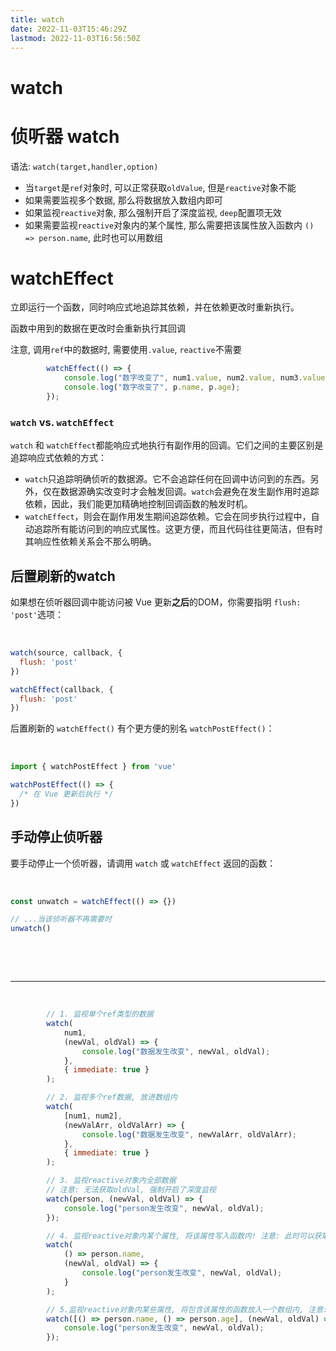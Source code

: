 ```yaml
---
title: watch
date: 2022-11-03T15:46:29Z
lastmod: 2022-11-03T16:56:50Z
---
```


# watch

# 侦听器 watch

语法: `watch(target,handler,option)`​

* 当`target`​是`ref`​对象时, 可以正常获取`oldValue`​, 但是`reactive`​对象不能
* 如果需要监视多个数据, 那么将数据放入数组内即可
* 如果监视`reactive`​对象, 那么强制开启了深度监视, `deep`​配置项无效
* 如果需要监视`reactive`​对象内的某个属性, 那么需要把该属性放入函数内 `() => person.name`​, 此时也可以用数组

# watchEffect

立即运行一个函数，同时响应式地追踪其依赖，并在依赖更改时重新执行。

函数中用到的数据在更改时会重新执行其回调

注意, 调用`ref`​​中的数据时, 需要使用`.value`​​, `reactive`​​不需要

```js
        watchEffect(() => {
            console.log("数字改变了", num1.value, num2.value, num3.value, num4.value);
            console.log("数字改变了", p.name, p.age);
        });
```

### `watch`​ vs. `watchEffect`​

​`watch`​ 和 `watchEffect`​ 都能响应式地执行有副作用的回调。它们之间的主要区别是追踪响应式依赖的方式：

* ​`watch`​ 只追踪明确侦听的数据源。它不会追踪任何在回调中访问到的东西。另外，仅在数据源确实改变时才会触发回调。`watch`​ 会避免在发生副作用时追踪依赖，因此，我们能更加精确地控制回调函数的触发时机。
* ​`watchEffect`​，则会在副作用发生期间追踪依赖。它会在同步执行过程中，自动追踪所有能访问到的响应式属性。这更方便，而且代码往往更简洁，但有时其响应性依赖关系会不那么明确。

## 后置刷新的watch

如果想在侦听器回调中能访问被 Vue 更新**之后**的DOM，你需要指明 `flush: 'post'`​ 选项：

‍

```js
watch(source, callback, {
  flush: 'post'
})

watchEffect(callback, {
  flush: 'post'
})
```

后置刷新的 `watchEffect()`​ 有个更方便的别名 `watchPostEffect()`​：

‍

```js
import { watchPostEffect } from 'vue'

watchPostEffect(() => {
  /* 在 Vue 更新后执行 */
})
```

## 手动停止侦听器

要手动停止一个侦听器，请调用 `watch`​ 或 `watchEffect`​ 返回的函数：

‍

```js
const unwatch = watchEffect(() => {})

// ...当该侦听器不再需要时
unwatch()
```

‍

‍

---

‍

```js
        // 1. 监视单个ref类型的数据
        watch(
            num1,
            (newVal, oldVal) => {
                console.log("数据发生改变", newVal, oldVal);
            },
            { immediate: true }
        );

        // 2. 监视多个ref数据, 放进数组内
        watch(
            [num1, num2],
            (newValArr, oldValArr) => {
                console.log("数据发生改变", newValArr, oldValArr);
            },
            { immediate: true }
        );

        // 3. 监视reactive对象内全部数据
        // 注意: 无法获取oldVal, 强制开启了深度监视
        watch(person, (newVal, oldVal) => {
            console.log("person发生改变", newVal, oldVal);
        });

        // 4. 监视reactive对象内某个属性, 将该属性写入函数内! 注意: 此时可以获取oldVal
        watch(
            () => person.name,
            (newVal, oldVal) => {
                console.log("person发生改变", newVal, oldVal);
            }
        );

        // 5.监视reactive对象内某些属性, 将包含该属性的函数放入一个数组内, 注意: 此时可以获取oldVal
        watch([() => person.name, () => person.age], (newVal, oldVal) => {
            console.log("person发生改变", newVal, oldVal);
        });
```

‍
